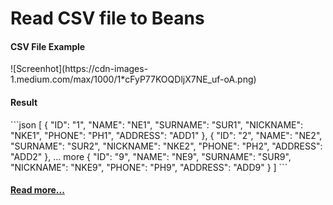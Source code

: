 # Read CSV file to Beans
<h4>CSV File Example</h4>
![Screenhot](https://cdn-images-1.medium.com/max/1000/1*cFyP77KOQDljX7NE_uf-oA.png)
<h4>Result</h4>
```json
[
  {
    "ID": "1",
    "NAME": "NE1",
    "SURNAME": "SUR1",
    "NICKNAME": "NKE1",
    "PHONE": "PH1",
    "ADDRESS": "ADD1"
  },
  {
    "ID": "2",
    "NAME": "NE2",
    "SURNAME": "SUR2",
    "NICKNAME": "NKE2",
    "PHONE": "PH2",
    "ADDRESS": "ADD2"
  },
  ... more
  {
    "ID": "9",
    "NAME": "NE9",
    "SURNAME": "SUR9",
    "NICKNAME": "NKE9",
    "PHONE": "PH9",
    "ADDRESS": "ADD9"
  }
]
```
<h4><a href="https://medium.com/@prongbang/อ่านไฟล์-csv-ที่ใครบอกว่ายาก-ๆ-ให้เป็นเรื่องหมู-ๆ-a306f194ea64" target="_blank">Read more...</a></h4>
